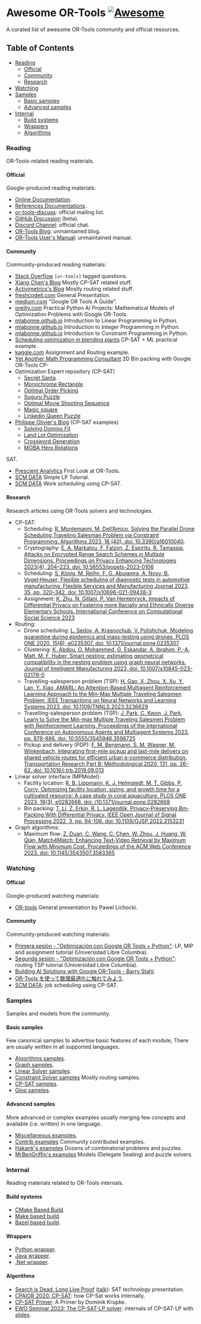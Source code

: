 # Awesome OR-Tools [![Awesome](https://awesome.re/badge.svg)](https://awesome.re)

A curated list of awesome OR-Tools community and official resources.

## Table of Contents

- [Reading](#reading)
  - [Official](#official)
  - [Community](#community)
  - [Research](#research)
- [Watching](#watching) 
- [Samples](#samples)
  - [Basic samples](#basic-samples)
  - [Advanced samples](#advanced-samples)
- [Internal](#internal)
  - [Build systems](#build-systems)
  - [Wrappers](#wrappers)
  - [Algorithms](#algorithms)

### Reading

OR-Tools-related reading materials.

#### Official

Google-produced reading materials:
- [Online Documentation](https://developers.google.com/optimization/).
- [References Documentations](https://or-tools.github.io/docs/).
- [or-tools-discuss](https://groups.google.com/g/or-tools-discuss): official mailing list.
- [GitHub Discussion](https://github.com/google/or-tools/discussions) (beta).
- [Discord Channel](https://discord.gg/ENkQrdf): official chat.
- [OR-Tools Blog](https://or-tools.blogspot.com/): unmaintained blog.
- [OR-Tools User's Manual](https://acrogenesis.com/or-tools/documentation/user_manual/index.html): unmaintained manual.

#### Community

Community-produced reading materials:
- [Stack Overflow](https://stackoverflow.com/questions/tagged/or-tools) `[or-tools]` tagged questions.
- [Xiang Chen's Blog](https://www.xiang.dev/tags/#ortools) Mostly CP-SAT related stuff.
- [Activimetrics's Blog](https://activimetrics.com/tags/google-or-tools/) Mostly routing related stuff.
- [freshcodeit.com](https://freshcodeit.com/google-or-tools) General Presentation.
- [medium.com](https://medium.com/google-or-tools/google-or-tools-a-guide-39f439a5cd0f) "Google OR Tools A Guide".
- [oreilly.com](https://www.oreilly.com/library/view/practical-python-ai/9781484234235/) Practical Python AI Projects: Mathematical Models of Optimization Problems with Google OR-Tools.
- [mlabonne.github.io](https://mlabonne.github.io/blog/posts/2022-03-02-Linear_Programming.html) Introduction to Linear Programming in Python.
- [mlabonne.github.io](https://mlabonne.github.io/blog/posts/2022-03-05-Integer_Programming.html) Introduction to Integer Programming in Python.
- [mlabonne.github.io](https://mlabonne.github.io/blog/posts/2022-05-02-Constraint_Programming.html) Introduction to Constraint Programming in Python.
- [Scheduling optimization in blending plants](https://medium.com/total-digital-factory/scheduling-optimization-in-blending-plants-ef53c460f8e0) CP-SAT + ML practical example.
- [kaggle.com](https://www.kaggle.com/jpmiller/application-of-google-or-tools) Assignment and Routing example.
- [Yet Another Math Programming Consultant](http://yetanothermathprogrammingconsultant.blogspot.com/2021/02/2d-bin-packing-with-google-or-tools-cp.html) 2D Bin packing with Google OR-Tools CP-
- Optimization Expert repository (CP-SAT)
  - [Secret Santa](https://github.com/OptimizationExpert/Pyomo/blob/main/Secret_Santa_Circuit_Advanced_CP.ipynb).
  - [Monochrome Rectangle](https://github.com/OptimizationExpert/Pyomo/blob/main/vertex_rectangle.ipynb) 
  - [Optimal Order Picking](https://github.com/OptimizationExpert/Pyomo/blob/main/storage_routing.ipynb) 
  - [Suguru Puzzle](https://github.com/OptimizationExpert/Pyomo/blob/main/Suguru_CP.ipynb) 
  - [Optimal Movie Shooting Sequence](https://github.com/OptimizationExpert/Pyomo/blob/main/Movie_shooting.ipynb) 
  - [Magic square](https://github.com/OptimizationExpert/Pyomo/blob/main/MagicSquare.ipynb)
  - [Linkedin Queen Puzzle](https://github.com/OptimizationExpert/Pyomo/blob/main/Linkedin_CP_Puzzle.ipynb)
- [Philippe Olivier's Blog](https://pedtsr.ca) (CP-SAT examples)
  - [Solving Domino Fit](https://pedtsr.ca/2024/solving-domino-fit-using-constraint-programming.html)
  - [Land Lot Optimization](https://pedtsr.ca/2023/land-lot-optimization.html)
  - [Crossword Generation](https://pedtsr.ca/2023/generating-crossword-grids-using-constraint-programming.html)
  - [MOBA Hero Rotations](https://pedtsr.ca/2023/optimizing-moba-free-hero-rotations.html)

SAT.
- [Prescient Analytics](https://www.prescient.consulting/blogs/post/First-Look-OR-Tools) First Look at OR-Tools.
- [SCM DATA](https://www.supplychaindataanalytics.com/simple-linear-programming-with-google-ortools-in-python/) Simple LP Tutorial.
- [SCM DATA](https://www.supplychaindataanalytics.com/constraint-programming-for-work-scheduling-with-google-or-tools/) Work scheduling using CP-SAT.

#### Research

Research articles using OR-Tools solvers and technologies.

- CP-SAT:
  - Scheduling: [R. Montemanni, M. Dell’Amico, Solving the Parallel Drone Scheduling Traveling Salesman Problem via Constraint Programming. Algorithms 2023, 16 (40). doi: 10.3390/a16010040](https://doi.org/10.3390/a16010040).
  - Cryptography: [E. A. Markatou, F. Falzon, Z. Espiritu, R. Tamassia, Attacks on Encrypted Range Search Schemes in Multiple Dimensions. Proceedings on Privacy Enhancing Technologies 2023(4), 204–223. doi: 10.56553/popets-2023-0106](https://doi.org/10.56553/popets-2023-0106)
  - Scheduling: [S. König, M. Reihn, F. G. Abujamra, A. Novy, B. Vogel‑Heuser, Flexible scheduling of diagnostic tests in automotive manufacturing. Flexible Services and Manufacturing Journal 2023, 35, pp. 320–342. doi: 10.1007/s10696-021-09438-3](https://doi.org/10.1007/s10696-021-09438-3)
  - Assignment: [K. Zhu, N. Gillani, P. Van Hentenryck. Impacts of Differential Privacy on Fostering more Racially and Ethnically Diverse Elementary Schools. International Conference on Computational Social Science 2023](https://arxiv.org/abs/2305.07762)
- Routing:
  - Drone scheduling: [L. Sedov, A. Krasnochub, V. Polishchuk, Modeling quarantine during epidemics and mass-testing using drones. PLOS ONE 2020, 15(6), e0235307. doi: 10.1371/journal.pone.0235307](https://doi.org/10.1371/journal.pone.0235307)
  - Clustering: [K. Abdou, O. Mohammed, G. Eskandar, A. Ibrahim, P.-A. Matt, M. F. Huber, Smart nesting: estimating geometrical compatibility in the nesting problem using graph neural networks. Journal of Intelligent Manufacturing 2023, doi: 10.1007/s10845-023-02179-0](https://doi.org/10.1007/s10845-023-02179-0)
  - Travelling-salesperson problem (TSP): [H. Gao, X. Zhou, X. Xu, Y. Lan, Y. Xiao, AMARL: An Attention-Based Multiagent Reinforcement Learning Approach to the Min-Max Multiple Traveling Salesmen Problem. IEEE Transactions on Neural Networks and Learning Systems 2023, doi: 10.1109/TNNLS.2023.3236629](https://doi.org/10.1109/TNNLS.2023.3236629)
  - Travelling-salesperson problem (TSP): [J. Park, C. Kwon, J. Park, Learn to Solve the Min-max Multiple Traveling Salesmen Problem with Reinforcement Learning. Proceedings of the International Conference on Autonomous Agents and Multiagent Systems 2023, pp. 878-886. doi: 10.5555/3545946.3598725](https://doi.org/10.5555/3545946.3598725)
  - Pickup and delivery (PDP): [F. M. Bergmann, S. M. Wagner, M. Winkenbach, Integrating first-mile pickup and last-mile delivery on shared vehicle routes for efficient urban e-commerce distribution. Transportation Research Part B: Methodological 2020, 131, pp. 26-62. doi: 10.1016/j.trb.2019.09.013](https://doi.org/10.1016/j.trb.2019.09.013)
- Linear solver interface (MPModel):
  - Facility location: [R. B. Lippmann, K. J. Helmstedt, M. T. Gibbs, P. Corry, Optimizing facility location, sizing, and growth time for a cultivated resource: A case study in coral aquaculture. PLOS ONE 2023, 18(3), e0282668. doi: /10.1371/journal.pone.0282668](https://doi.org/10.1371/journal.pone.0282668)
  - Bin packing: [T. Li, Z. Erkin, R. L. Lagendijk, Privacy-Preserving Bin-Packing With Differential Privacy. IEEE Open Journal of Signal Processing 2022, 3, pp. 94-106. doi: 10.1109/OJSP.2022.3153231](https://doi.org/10.1109/OJSP.2022.3153231)
- Graph algorithms:
  - Maximum flow: [Z. Duan, C. Wang, C. Chen, W. Zhou, J. Huang, W. Qian, Match4Match: Enhancing Text-Video Retrieval by Maximum Flow with Minimum Cost. Proceedings of the ACM Web Conference 2023. doi: 10.1145/3543507.3583365](https://doi.org/10.1145/3543507.3583365)

### Watching

#### Official

Google-produced watching materials:
- [OR-tools](https://youtu.be/AJ6LeiMe_PQ) General presentation by Pawel Lichocki.

#### Community

Community-produced watching materials:
- [Primera sesión - "Optimización con Google OR Tools + Python"](https://youtu.be/XPiDrFl5S84): LP, MIP and assignment tutorial (Universidad Libre Columbia).
- [Segunda sesión - "Optimización con Google OR Tools + Python"](https://youtu.be/KxXut49BwUA): routing TSP tutorial (Universidad Libre Columbia).
- [Building AI Solutions with Google OR-Tools - Barry Stahl](https://youtu.be/zZAobExOMB0).
- [OR-Tools を使って数理最適化に触れてみよう](https://www.youtube.com/watch?v=80Gp6wiunkI&t=7726s).
- [SCM DATA](https://youtu.be/QdSJgNG2dGw): job scheduling using CP-SAT.

### Samples

Samples and models from the community.

#### Basic samples

Few canonical samples to advertise basic features of each module, There are usually written in all supported languages.
- [Algorithms samples](https://github.com/google/or-tools/tree/stable/ortools/algorithms/samples).
- [Graph samples](https://github.com/google/or-tools/tree/stable/ortools/graph/samples).
- [Linear Solver samples](https://github.com/google/or-tools/tree/stable/ortools/linear_solver/samples).
- [Constraint Solver samples](https://github.com/google/or-tools/tree/stable/ortools/constraint_solver/samples) Mostly routing samples.
- [CP-SAT samples](https://github.com/google/or-tools/tree/stable/ortools/sat/samples).
- [Glop samples](https://github.com/google/or-tools/tree/main/ortools/glop/samples).

#### Advanced samples

More advanced or complex examples usually merging few concepts and available (i.e. written) in one language.
- [Miscellaneous examples](https://github.com/google/or-tools/tree/stable/examples).
- [Contrib examples](https://github.com/google/or-tools/tree/stable/examples/contrib) Community contributed examples.
- [Hakank's examples](https://github.com/hakank/hakank/tree/main/google_or_tools) Dozens of combinatorial problems and puzzles.
- [MrBenGriffin's examples](https://github.com/MrBenGriffin/or-tools-fun) Models (Delegate Seating) and puzzle solvers.

### Internal

Reading materials related to OR-Tools internals.

#### Build systems

- [CMake Based Build](https://github.com/google/or-tools/blob/main/cmake/README.md).
- [Make based build](https://github.com/google/or-tools/blob/main/makefiles/README.md).
- [Bazel based build](https://github.com/google/or-tools/blob/main/bazel/README.md).

#### Wrappers

- [Python wrapper](https://github.com/google/or-tools/blob/main/ortools/python/README.md).
- [Java wrapper](https://github.com/google/or-tools/blob/main/ortools/java/README.md).
- [.Net wrapper](https://github.com/google/or-tools/blob/main/ortools/dotnet/README.md).

#### Algorithms

- [Search is Dead, Long Live Proof](https://people.eng.unimelb.edu.au/pstuckey/PPDP2013.pdf) ([talk](https://www.youtube.com/watch?v=lxiCHRFNgno)): SAT technology presentation.
- [CPAIOR 2020: CP-SAT](https://youtu.be/lmy1ddn4cyw?t=87): how CP-Sat works internally.
- [CP-SAT Primer](https://github.com/d-krupke/cpsat-primer): A Primer by Dominik Krupke.
- [EWO Seminar 2023: The CP-SAT-LP solver](http://egon.cheme.cmu.edu/ewo/video/CP_SAT_LP_google.mp4): internals of CP-SAT-LP with [slides](http://egon.cheme.cmu.edu/ewo/docs/CP-SAT%20and%20OR-Tools.pdf).
